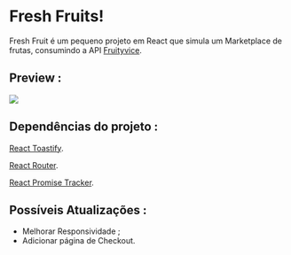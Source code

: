 # Fresh Fruits!

Fresh Fruit é um pequeno projeto em React que simula um Marketplace de frutas, consumindo a API [Fruityvice](https://github.com/fkhadra/react-toastify#readme).


## Preview :
![](https://i.imgur.com/tMsnGOh.gif)
## Dependências do projeto :

[React Toastify](https://github.com/fkhadra/react-toastify#readme).

[React Router](https://reactrouter.com/).

[React Promise Tracker](https://github.com/Lemoncode/react-promise-tracker).


## Possíveis Atualizações :
 
- Melhorar Responsividade ;
- Adicionar página de Checkout.
